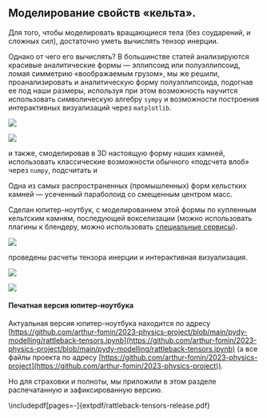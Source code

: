## Моделирование свойств «кельта».

Для того, чтобы моделировать вращающиеся тела (без соударений, и сложных сил), достаточно уметь вычислять тензор инерции.

Однако от чего его вычислять? 
В большинстве статей анализируются красивые аналитические формы — эллипсоид или полуэллипсоид, 
ломая симметрию «воображаемым грузом», 
мы же решили, проанализировать и аналитическую форму полуэллипсоида, подогнав ее под наши размеры,
используя при этом возможность научится использовать символическую алгебру `sympy` 
и возможности построения интерактивных визуализаций через `matplotlib`.

![](pics/pic20240114200107.png)

![](pics/pic20240114200649.png)

и также, смоделировав в 3D настоящую форму наших камней, использовать классические возможности 
обычного «подсчета влоб» через `numpy`, подсчитать и 


Одна из самых распространенных (промышленных) форм кельстких камней — усеченный параболоид со смещенным центром масс.

Сделан юпитер-ноутбук, с моделированием этой формы по купленным кельтским камням, последующей вокселизации
(можно использовать плагины к блендеру, можно использовать [специальные сервисы](https://drububu.com/miscellaneous/voxelizer/)).

![](pics/pic20240114201232.png)


проведены расчеты тензора инерции и интерактивная визуализация.

![](pics/pic20240114201344.png)

![](pics/pic20240114201817.png)


#### Печатная версия юпитер-ноутбука

Актуальная версия юпитер-ноутбука находится по адресу 
[https://github.com/arthur-fomin/2023-physics-project/blob/main/pydy-modelling/rattleback-tensors.ipynb](https://github.com/arthur-fomin/2023-physics-project/blob/main/pydy-modelling/rattleback-tensors.ipynb) (а все файлы проекта по адресу [https://github.com/arthur-fomin/2023-physics-project](https://github.com/arthur-fomin/2023-physics-project)).

Но для страховки и полноты, мы приложили в этом разделе распечатанную и зафиксированную версию.

\includepdf[pages=-]{extpdf/rattleback-tensors-release.pdf}
